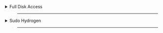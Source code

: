 <details>
  <summary>Full Disk Access</summary>

> Open settings 
>
> Security & Privacy 
>
> Privacy
>
> Full Disk Access
>
> add Terminal
/
> press <kbd><samp>+</samp></kbd> and add terminal / Hydrogen
>
> -------
</details>

> ___

<details>
  <summary>Sudo Hydrogen</summary>

> Open terminal
>
> paste this in terminal 

```js
sudo /Applications/Hydrogen.app/Contents/MacOS/Hydrogen\ MacOS
```
> press enter
>
> ___
</details>

> ___
